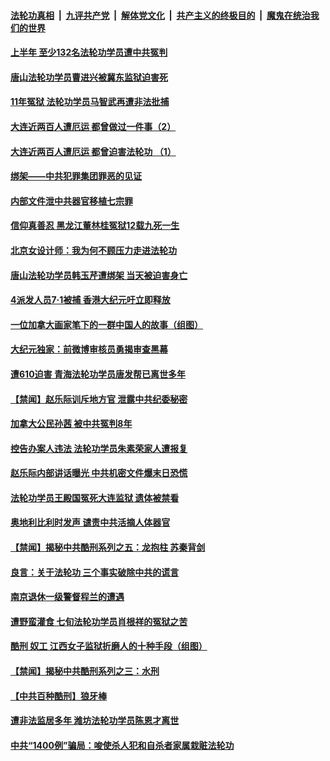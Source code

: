 ####  [法轮功真相](../../../../basic/blob/master/README.md?t=07062331) &nbsp;|&nbsp; [九评共产党](../../../../9ping.md/blob/master/README.md?t=07062331) &nbsp;|&nbsp; [解体党文化](../../../../jtdwh.md/blob/master/README.md?t=07062331)  &nbsp;|&nbsp; [共产主义的终极目的](../../../../gczydzjmd.md/blob/master/README.md?t=07062331) &nbsp;|&nbsp; [魔鬼在统治我们的世界](../../../../mgztzwmdsj.md/blob/master/README.md?t=07062331) 

#### [上半年 至少132名法轮功学员遭中共冤判](../pages/prog424/a102887019.md?t=07062331) 

#### [唐山法轮功学员曹进兴被冀东监狱迫害死](../pages/prog424/a102886856.md?t=07062331) 

#### [11年冤狱 法轮功学员马智武再遭非法批捕](../pages/prog424/a102886601.md?t=07062331) 

#### [大连近两百人遭厄运 都曾做过一件事（2）](../pages/prog424/a102885831.md?t=07062331) 

#### [大连近两百人遭厄运 都曾迫害法轮功 （1）](../pages/prog424/a102885819.md?t=07062331) 

#### [绑架——中共犯罪集团罪恶的见证](../pages/prog424/a102885814.md?t=07062331) 

#### [内部文件泄中共器官移植七宗罪](../pages/prog424/a102885616.md?t=07062331) 

#### [信仰真善忍 黑龙江董林桂冤狱12载九死一生](../pages/prog424/a102885038.md?t=07062331) 

#### [北京女设计师：我为何不顾压力走进法轮功](../pages/prog424/a102885030.md?t=07062331) 

#### [唐山法轮功学员韩玉芹遭绑架 当天被迫害身亡](../pages/prog424/a102884496.md?t=07062331) 

#### [4派发人员7·1被捕 香港大纪元吁立即释放](../pages/prog424/a102884284.md?t=07062331) 

#### [一位加拿大画家笔下的一群中国人的故事（组图）](../pages/prog424/a102884281.md?t=07062331) 

#### [大纪元独家：前微博审核员勇揭审查黑幕](../pages/prog424/a102883917.md?t=07062331) 

#### [遭610迫害 青海法轮功学员唐发帮已离世多年](../pages/prog424/a102883426.md?t=07062331) 

#### [【禁闻】赵乐际训斥地方官 泄露中共纪委秘密](../pages/prog424/a102883200.md?t=07062331) 

#### [加拿大公民孙茜 被中共冤判8年](../pages/prog424/a102882757.md?t=07062331) 

#### [控告办案人违法 法轮功学员朱素荣家人遭报复](../pages/prog424/a102882576.md?t=07062331) 

#### [赵乐际内部讲话曝光 中共机密文件爆末日恐慌](../pages/prog424/a102882462.md?t=07062331) 

#### [法轮功学员王殿国冤死大连监狱 遗体被禁看](../pages/prog424/a102881814.md?t=07062331) 

#### [奥地利比利时发声 谴责中共活摘人体器官](../pages/prog424/a102881695.md?t=07062331) 

#### [【禁闻】揭秘中共酷刑系列之五：龙抱柱  苏秦背剑](../pages/prog424/a102881635.md?t=07062331) 

#### [良言：关于法轮功 三个事实破除中共的谎言](../pages/prog424/a102881383.md?t=07062331) 

#### [南京退休一级警督程兰的遭遇](../pages/prog424/a102880747.md?t=07062331) 

#### [遭野蛮灌食 七旬法轮功学员肖根祥的冤狱之苦](../pages/prog424/a102880734.md?t=07062331) 

#### [酷刑 奴工 江西女子监狱折磨人的十种手段（组图）](../pages/prog424/a102879877.md?t=07062331) 

#### [【禁闻】揭秘中共酷刑系列之三：水刑](../pages/prog424/a102879588.md?t=07062331) 

#### [【中共百种酷刑】狼牙棒](../pages/prog424/a102879170.md?t=07062331) 

#### [遭非法监居多年 潍坊法轮功学员陈恩才离世](../pages/prog424/a102879155.md?t=07062331) 

#### [中共“1400例”骗局：唆使杀人犯和自杀者家属栽赃法轮功](../pages/prog424/a102879135.md?t=07062331) 

